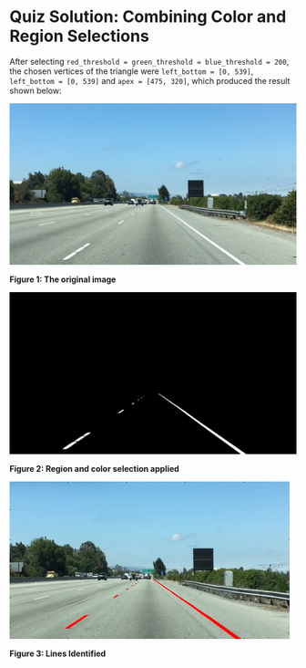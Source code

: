 # Quiz Solution: Combining Color and Region Selections

After selecting `red_threshold = green_threshold = blue_threshold = 200`, the chosen vertices of the triangle were `left_bottom = [0, 539]`, `left_bottom = [0, 539]` and `apex = [475, 320]`, which produced the result shown below:

![highway2.jpg](../../images/highway2.jpg)

**Figure 1: The original image**

![highway2_color_region](../../images/highway2_color_region.jpg)

**Figure 2: Region and color selection applied**

![highway_lines_painted](../../images/highway_lines_painted.png)

**Figure 3: Lines Identified**